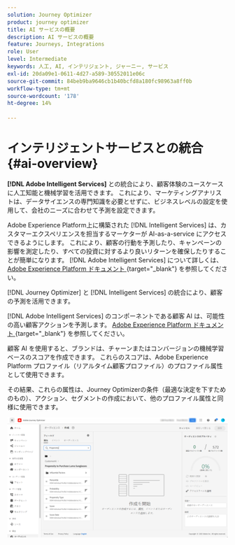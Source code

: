 ```yaml
---
solution: Journey Optimizer
product: journey optimizer
title: AI サービスの概要
description: AI サービスの概要
feature: Journeys, Integrations
role: User
level: Intermediate
keywords: 人工, AI, インテリジェント, ジャーニー, サービス
exl-id: 20da09e1-0611-4d27-a589-30552011e06c
source-git-commit: 84beb9ba9646cb1b40bcfd8a180fc98963a8ff0b
workflow-type: tm+mt
source-wordcount: '178'
ht-degree: 14%

---
```


# インテリジェントサービスとの統合 {#ai-overview}

**[!DNL Adobe Intelligent Services]** との統合により、顧客体験のユースケースに人工知能と機械学習を活用できます。 これにより、マーケティングアナリストは、データサイエンスの専門知識を必要とせずに、ビジネスレベルの設定を使用して、会社のニーズに合わせて予測を設定できます。

Adobe Experience Platform上に構築された [!DNL Intelligent Services] は、カスタマーエクスペリエンスを担当するマーケターが AI-as-a-service にアクセスできるようにします。 これにより、顧客の行動を予測したり、キャンペーンの影響を測定したり、すべての投資に対するより良いリターンを確保したりすることが簡単になります。 [!DNL Adobe Intelligent Services] について詳しくは、[Adobe Experience Platform ドキュメント ](https://experienceleague.adobe.com/docs/experience-platform/intelligent-services/home.html?lang=ja){target="_blank"} を参照してください。

[!DNL Journey Optimizer] と [!DNL Intelligent Services] の統合により、顧客の予測を活用できます。

[!DNL Adobe Intelligent Services] のコンポーネントである顧客 AI は、可能性の高い顧客アクションを予測します。 [Adobe Experience Platform ドキュメント ](https://experienceleague.adobe.com/docs/experience-platform/intelligent-services/customer-ai/overview.html?lang=ja){target="_blank"} を参照してください。

顧客 AI を使用すると、ブランドは、チャーンまたはコンバージョンの機械学習ベースのスコアを作成できます。 これらのスコアは、Adobe Experience Platform プロファイル（リアルタイム顧客プロファイル）のプロファイル属性として使用できます。

その結果、これらの属性は、Journey Optimizerの条件（最適な決定を下すためのもの）、アクション、セグメントの作成において、他のプロファイル属性と同様に使用できます。

![](assets/customer-ai.png)
